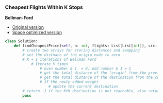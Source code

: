 ### Cheapest Flights Within K Stops
**Bellman-Ford**
- [Original version](source/BellmanV1.py)
- [Space optimized version](source/BellmanV2.py)
```python
class Solution:
    def findCheapestPrice(self, n: int, flights: List[List[int]], src: int, dst: int, K: int) -> int:
        # create two arrays for storing distances and swapping 
        # set the distnace of the origin node to zero
        # K + 1 iterations of Bellman Ford
            # Iterate K times 
                # even number & 1  = 0, odd number & 1 = 1 
                # get the total distance of the "origin" from the previous array  
                # get the total distance of the destination from the current array  
                # if the newly added weight 
                    # update the current destination 
        # return -1 if the Kth destination is not reachable, else return the shortest distance
        pass 
```
